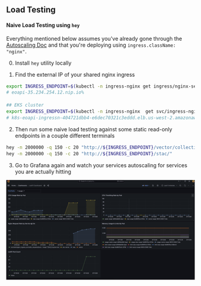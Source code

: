 ## Load Testing

#### Naive Load Testing using `hey`

Everything mentioned below assumes you've already gone through the [Autoscaling Doc](autoscaling.md) and
that you're deploying using `ingress.className: "nginx"`.

0. Install `hey` utility locally

1. Find the external IP of your shared nginx ingress

```sh
export INGRESS_ENDPOINT=$(kubectl -n ingress-nginx get ingress/nginx-service-ingress-shared-eoapi -o=jsonpath='{.spec.rules[0].host}')
# eoapi-35.234.254.12.nip.io%

## EKS cluster
export INGRESS_ENDPOINT=$(kubectl -n ingress-nginx  get svc/ingress-nginx-controller -o=jsonpath='{.status.loadBalancer.ingress[0].hostname}')
# k8s-eoapi-ingressn-404721dbb4-e6dec70321c3eddd.elb.us-west-2.amazonaws.com
```

2. Then run some naive load testing against some static read-only endpoints in a couple different terminals 

```sh
hey -n 2000000 -q 150 -c 20 "http://${INGRESS_ENDPOINT}/vector/collections/public.my_data/items?f=geojson"
hey -n 2000000 -q 150 -c 20 "http://${INGRESS_ENDPOINT}/stac/"
```
   
3. Go to Grafana again and watch your services autoscaling for services you are actually hitting

![](./images/grafanaautoscale.png)